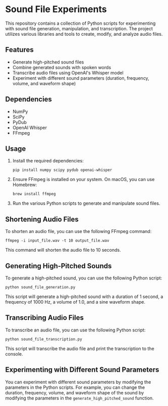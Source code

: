 # Sound File Experiments

This repository contains a collection of Python scripts for experimenting with sound file generation, manipulation, and transcription. The project utilizes various libraries and tools to create, modify, and analyze audio files.

## Features

- Generate high-pitched sound files
- Combine generated sounds with spoken words
- Transcribe audio files using OpenAI's Whisper model
- Experiment with different sound parameters (duration, frequency, volume, and waveform shape)

## Dependencies

- NumPy
- SciPy
- PyDub
- OpenAI Whisper
- FFmpeg

## Usage

1. Install the required dependencies:
   ```
   pip install numpy scipy pydub openai-whisper
   ```

2. Ensure FFmpeg is installed on your system. On macOS, you can use Homebrew:
   ```
   brew install ffmpeg
   ```

3. Run the various Python scripts to generate and manipulate sound files.

## Shortening Audio Files

To shorten an audio file, you can use the following FFmpeg command:
```
ffmpeg -i input_file.wav -t 10 output_file.wav
```
This command will shorten the audio file to 10 seconds.

## Generating High-Pitched Sounds

To generate a high-pitched sound, you can use the following Python script:
```
python sound_file_generation.py
```
This script will generate a high-pitched sound with a duration of 1 second, a frequency of 1000 Hz, a volume of 1.0, and a sine waveform shape.

## Transcribing Audio Files

To transcribe an audio file, you can use the following Python script:
```
python sound_file_transcription.py
```
This script will transcribe the audio file and print the transcription to the console.

## Experimenting with Different Sound Parameters

You can experiment with different sound parameters by modifying the parameters in the Python scripts. For example, you can change the duration, frequency, volume, and waveform shape of the sound by modifying the parameters in the `generate_high_pitched_sound` function.   
